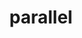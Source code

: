 ---
title: "parallel"
layout: cache
categories: [package, develop]
meta: {"compilers": ["none"], "num_specs": 27, "num_specs_by_stack": {"data-vis-sdk": 9, "e4s": 18, "root": 27}, "oss": ["ubuntu20.04", "ubuntu22.04"], "platforms": ["linux"], "stacks": ["data-vis-sdk", "e4s", "root"], "targets": ["x86_64_v3"], "versions": ["20240822"]}
spec_details: [{"compiler": "none", "hash": "2adtgplywp77kgmti4k5zlda4wiunrnb", "os": "ubuntu22.04", "platform": "linux", "size": "-", "stacks": ["e4s", "root"], "target": "x86_64_v3", "variants": ["build_system=autotools"], "versions": ["20240822"]}, {"compiler": "none", "hash": "4cqoshmtw5l37z62chzrk53sjf6z3r5c", "os": "ubuntu22.04", "platform": "linux", "size": "-", "stacks": ["e4s", "root"], "target": "x86_64_v3", "variants": ["build_system=autotools"], "versions": ["20240822"]}, {"compiler": "none", "hash": "7hfliuswlyevb3wduvvblz6rv454ztkr", "os": "ubuntu22.04", "platform": "linux", "size": "-", "stacks": ["e4s", "root"], "target": "x86_64_v3", "variants": ["build_system=autotools"], "versions": ["20240822"]}, {"compiler": "none", "hash": "7imqgf3y7y2br6jsnqvt6xrztgg4ak3f", "os": "ubuntu20.04", "platform": "linux", "size": "-", "stacks": ["data-vis-sdk", "root"], "target": "x86_64_v3", "variants": ["build_system=autotools"], "versions": ["20240822"]}, {"compiler": "none", "hash": "anihbaqew6xbevidj5zhkaws3bilugwa", "os": "ubuntu22.04", "platform": "linux", "size": "-", "stacks": ["e4s", "root"], "target": "x86_64_v3", "variants": ["build_system=autotools"], "versions": ["20240822"]}, {"compiler": "none", "hash": "apzdssg5wgqsldlt3rnmrguze2iqbdei", "os": "ubuntu22.04", "platform": "linux", "size": "-", "stacks": ["e4s", "root"], "target": "x86_64_v3", "variants": ["build_system=autotools"], "versions": ["20240822"]}, {"compiler": "none", "hash": "awpntzlpgizdzgk55lntw46ltoev66ud", "os": "ubuntu22.04", "platform": "linux", "size": "-", "stacks": ["e4s", "root"], "target": "x86_64_v3", "variants": ["build_system=autotools"], "versions": ["20240822"]}, {"compiler": "none", "hash": "cnkjjoopz334vrv3ssq33jxv6goalhxk", "os": "ubuntu22.04", "platform": "linux", "size": "-", "stacks": ["e4s", "root"], "target": "x86_64_v3", "variants": ["build_system=autotools"], "versions": ["20240822"]}, {"compiler": "none", "hash": "cuqfzbxo3lj3c5h74kjejwx36u4ywxy2", "os": "ubuntu20.04", "platform": "linux", "size": "-", "stacks": ["data-vis-sdk", "root"], "target": "x86_64_v3", "variants": ["build_system=autotools"], "versions": ["20240822"]}, {"compiler": "none", "hash": "exnjowocdr2pcznzyqxaf4aquj3gy6mc", "os": "ubuntu20.04", "platform": "linux", "size": "-", "stacks": ["data-vis-sdk", "root"], "target": "x86_64_v3", "variants": ["build_system=autotools"], "versions": ["20240822"]}, {"compiler": "none", "hash": "g2gp2magiapjpr7ula2srqf44ycljxev", "os": "ubuntu22.04", "platform": "linux", "size": "-", "stacks": ["e4s", "root"], "target": "x86_64_v3", "variants": ["build_system=autotools"], "versions": ["20240822"]}, {"compiler": "none", "hash": "ge5uk643epwlk64ytqdwz46bipezum27", "os": "ubuntu22.04", "platform": "linux", "size": "-", "stacks": ["e4s", "root"], "target": "x86_64_v3", "variants": ["build_system=autotools"], "versions": ["20240822"]}, {"compiler": "none", "hash": "gxcy6ngnlvvrfnrzvs3omvpkmx4kfy5w", "os": "ubuntu22.04", "platform": "linux", "size": "-", "stacks": ["e4s", "root"], "target": "x86_64_v3", "variants": ["build_system=autotools"], "versions": ["20240822"]}, {"compiler": "none", "hash": "lb7z422tvyl3b27n5gk5jwy2xfu4as5q", "os": "ubuntu22.04", "platform": "linux", "size": "-", "stacks": ["e4s", "root"], "target": "x86_64_v3", "variants": ["build_system=autotools"], "versions": ["20240822"]}, {"compiler": "none", "hash": "mfojagumjicok465rrrzp7lw37kx3sj2", "os": "ubuntu20.04", "platform": "linux", "size": "-", "stacks": ["data-vis-sdk", "root"], "target": "x86_64_v3", "variants": ["build_system=autotools"], "versions": ["20240822"]}, {"compiler": "none", "hash": "p4xq6b7ri3bshtty37nx6n3pgjsvyj4z", "os": "ubuntu22.04", "platform": "linux", "size": "-", "stacks": ["e4s", "root"], "target": "x86_64_v3", "variants": ["build_system=autotools"], "versions": ["20240822"]}, {"compiler": "none", "hash": "qaks6j4yy7s5lkxkntlara7jy4y7iqdk", "os": "ubuntu22.04", "platform": "linux", "size": "-", "stacks": ["e4s", "root"], "target": "x86_64_v3", "variants": ["build_system=autotools"], "versions": ["20240822"]}, {"compiler": "none", "hash": "qche3afxwljdmnkbq3cgoofrhbibgs37", "os": "ubuntu22.04", "platform": "linux", "size": "-", "stacks": ["e4s", "root"], "target": "x86_64_v3", "variants": ["build_system=autotools"], "versions": ["20240822"]}, {"compiler": "none", "hash": "r3f64xfuvvvxgjgeugz5j5lmbbgp42vj", "os": "ubuntu22.04", "platform": "linux", "size": "-", "stacks": ["e4s", "root"], "target": "x86_64_v3", "variants": ["build_system=autotools"], "versions": ["20240822"]}, {"compiler": "none", "hash": "rb3r2dcou6y4bo2woyoblh7vhoqxtqit", "os": "ubuntu22.04", "platform": "linux", "size": "-", "stacks": ["e4s", "root"], "target": "x86_64_v3", "variants": ["build_system=autotools"], "versions": ["20240822"]}, {"compiler": "none", "hash": "sx7vi5bhw2jv4wvjllu3e4fym7bq4byd", "os": "ubuntu20.04", "platform": "linux", "size": "-", "stacks": ["data-vis-sdk", "root"], "target": "x86_64_v3", "variants": ["build_system=autotools"], "versions": ["20240822"]}, {"compiler": "none", "hash": "tztilmrrmop5aaiv3dyyccns63jpdxoo", "os": "ubuntu22.04", "platform": "linux", "size": "-", "stacks": ["e4s", "root"], "target": "x86_64_v3", "variants": ["build_system=autotools"], "versions": ["20240822"]}, {"compiler": "none", "hash": "vaspnq2wp6r5jybeescar24dzih3z3iy", "os": "ubuntu20.04", "platform": "linux", "size": "-", "stacks": ["data-vis-sdk", "root"], "target": "x86_64_v3", "variants": ["build_system=autotools"], "versions": ["20240822"]}, {"compiler": "none", "hash": "vudgdyo3fo6tqpha5ztxexcchahrjjgq", "os": "ubuntu20.04", "platform": "linux", "size": "-", "stacks": ["data-vis-sdk", "root"], "target": "x86_64_v3", "variants": ["build_system=autotools"], "versions": ["20240822"]}, {"compiler": "none", "hash": "vvcm6f5n4qbbuxlllytdz56divgfv2gq", "os": "ubuntu20.04", "platform": "linux", "size": "-", "stacks": ["data-vis-sdk", "root"], "target": "x86_64_v3", "variants": ["build_system=autotools"], "versions": ["20240822"]}, {"compiler": "none", "hash": "xw4tavszbis5qqqectn7so47lhoccczx", "os": "ubuntu20.04", "platform": "linux", "size": "-", "stacks": ["data-vis-sdk", "root"], "target": "x86_64_v3", "variants": ["build_system=autotools"], "versions": ["20240822"]}, {"compiler": "none", "hash": "zsziujeuw54kfsqul7amh6mlr3qsvevn", "os": "ubuntu22.04", "platform": "linux", "size": "-", "stacks": ["e4s", "root"], "target": "x86_64_v3", "variants": ["build_system=autotools"], "versions": ["20240822"]}]
---